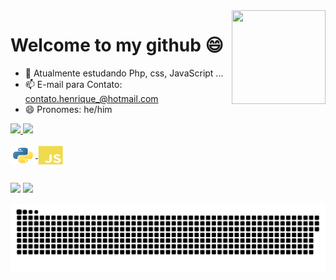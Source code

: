 <img align="right" width="150" height="150" src="https://i.pinimg.com/564x/2f/9c/11/2f9c11f9e55efbf1791f12c06d60729b.jpg">

# Welcome to my github 😄
- 🌱 Atualmente estudando Php, css, JavaScript ...
- 📫 E-mail para Contato: contato.henrique_@hotmail.com
- 😄 Pronomes: he/him

<div>
  <a href="https://github.com/J-HenriqueDev">
  <img height="180em" src="https://github-readme-stats.vercel.app/api?username=J-HenriqueDev&show_icons=true&theme=dracula&include_all_commits=true&count_private=true"/>
  <img height="180em" src="https://github-readme-stats.vercel.app/api/top-langs/?username=J-HenriqueDev&layout=compact&langs_count=7&theme=dracula"/>
</div>
<div style="display: inline_block"><br>
  <img align="center" alt="Neo-Python" height="30" width="40" src="https://raw.githubusercontent.com/devicons/devicon/master/icons/python/python-original.svg">
  <img align="center" alt="Neo-Js" height="30" width="40" src="https://raw.githubusercontent.com/devicons/devicon/master/icons/javascript/javascript-plain.svg">
  
  
  
</div>
  
  ##
 
<div> 
<a href="https://instagram.com/http.neo_" target="_blank"><img src="https://img.shields.io/badge/-Instagram-%23E4405F?style=for-the-badge&logo=instagram&logoColor=white" target="_blank"></a>
</a>  
<a href = "mailto:contato.henrique_@hotmail.com"><img src="https://img.shields.io/badge/-Gmail-%23333?style=for-the-badge&logo=gmail&logoColor=white" target="_blank"></a>
 
  ![Snake animation](https://github.com/ThomasHartmannDev/ThomasHartmannDev/blob/output/github-contribution-grid-snake.svg) 
</div>


